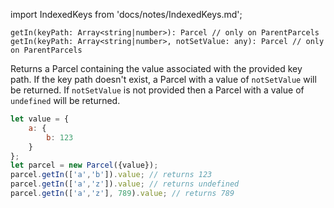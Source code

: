 import IndexedKeys from 'docs/notes/IndexedKeys.md';

```flow
getIn(keyPath: Array<string|number>): Parcel // only on ParentParcels
getIn(keyPath: Array<string|number>, notSetValue: any): Parcel // only on ParentParcels
```

Returns a Parcel containing the value associated with the provided key path.
If the key path doesn't exist, a Parcel with a value of `notSetValue` will be returned.
If `notSetValue` is not provided then a Parcel with a value of 
 `undefined` will be returned.
 
```js
let value = {
    a: {
        b: 123
    }
};
let parcel = new Parcel({value});
parcel.getIn(['a','b']).value; // returns 123
parcel.getIn(['a','z']).value; // returns undefined
parcel.getIn(['a','z'], 789).value; // returns 789
```

<IndexedKeys />
